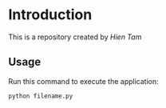 # Introduction

This is a repository created by *Hien Tam*

## Usage

Run this command to execute the application:

`python filename.py`

